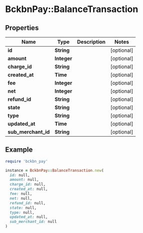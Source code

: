 # BckbnPay::BalanceTransaction

## Properties

| Name | Type | Description | Notes |
| ---- | ---- | ----------- | ----- |
| **id** | **String** |  | [optional] |
| **amount** | **Integer** |  | [optional] |
| **charge_id** | **String** |  | [optional] |
| **created_at** | **Time** |  | [optional] |
| **fee** | **Integer** |  | [optional] |
| **net** | **Integer** |  | [optional] |
| **refund_id** | **String** |  | [optional] |
| **state** | **String** |  | [optional] |
| **type** | **String** |  | [optional] |
| **updated_at** | **Time** |  | [optional] |
| **sub_merchant_id** | **String** |  | [optional] |

## Example

```ruby
require 'bckbn_pay'

instance = BckbnPay::BalanceTransaction.new(
  id: null,
  amount: null,
  charge_id: null,
  created_at: null,
  fee: null,
  net: null,
  refund_id: null,
  state: null,
  type: null,
  updated_at: null,
  sub_merchant_id: null
)
```

